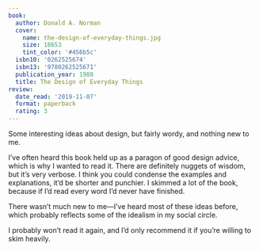 ```yaml
---
book:
  author: Donald A. Norman
  cover:
    name: the-design-of-everyday-things.jpg
    size: 18653
    tint_color: '#456b5c'
  isbn10: '0262525674'
  isbn13: '9780262525671'
  publication_year: 1988
  title: The Design of Everyday Things
review:
  date_read: '2019-11-07'
  format: paperback
  rating: 3
---
```


Some interesting ideas about design, but fairly wordy, and nothing new to me.

I’ve often heard this book held up as a paragon of good design advice, which is why I wanted to read it. There are definitely nuggets of wisdom, but it’s very verbose. I think you could condense the examples and explanations, it’d be shorter and punchier. I skimmed a lot of the book, because if I’d read every word I’d never have finished.

There wasn’t much new to me—I’ve heard most of these ideas before, which probably reflects some of the idealism in my social circle.

I probably won’t read it again, and I’d only recommend it if you’re willing to skim heavily.